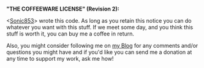 **"THE COFFEEWARE LICENSE" (Revision 2):**

<[Sonic853][1]> wrote this code. As long as you retain this notice you
can do whatever you want with this stuff. If we meet some day, and you think 
this stuff is worth it, you can buy me a coffee in return. 

Also, you might consider following me on [my Blog][2] for any comments and/or 
questions you might have and if you'd like you can send me a donation 
at any time to support my work, ask me how!


  [1]: http://blog.853lab.com/
  [2]: http://blog.853lab.com/